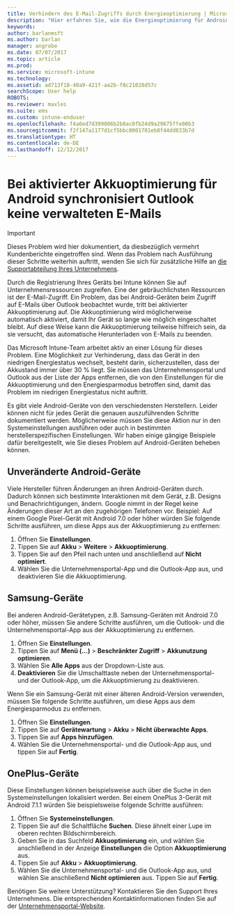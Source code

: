 ```yaml
---
title: Verhindern des E-Mail-Zugriffs durch Energieoptimierung | Microsoft-Dokumentation
description: "Hier erfahren Sie, wie die Energieoptimierung für Android ausgeschaltet wird, um sicherzustellen, dass Sie Ihre E-Mail erhalten."
keywords: 
author: barlanmsft
ms.author: barlan
manager: angrobe
ms.date: 07/07/2017
ms.topic: article
ms.prod: 
ms.service: microsoft-intune
ms.technology: 
ms.assetid: ad713f18-40a9-421f-aa2b-f8c21028d57c
searchScope: User help
ROBOTS: 
ms.reviewer: maxles
ms.suite: ems
ms.custom: intune-enduser
ms.openlocfilehash: f4a6ed7d399806b2b8ac8fb24d9a29675ffe00b3
ms.sourcegitcommit: f2f147a1177d1cf5bbc8001701eb8f44dd833b7d
ms.translationtype: HT
ms.contentlocale: de-DE
ms.lasthandoff: 12/12/2017
---
```

# <a name="outlook-wont-sync-managed-email-when-battery-optimization-for-android-is-turned-on"></a>Bei aktivierter Akkuoptimierung für Android synchronisiert Outlook keine verwalteten E-Mails

> [!IMPORTANT]
> Dieses Problem wird hier dokumentiert, da diesbezüglich vermehrt Kundenberichte eingetroffen sind. Wenn das Problem nach Ausführung dieser Schritte weiterhin auftritt, wenden Sie sich für zusätzliche Hilfe an [die Supportabteilung Ihres Unternehmens](https://portal.manage.microsoft.com#HelpDeskDialog).

Durch die Registrierung Ihres Geräts bei Intune können Sie auf Unternehmensressourcen zugreifen. Eine der gebräuchlichsten Ressourcen ist der E-Mail-Zugriff. Ein Problem, das bei Android-Geräten beim Zugriff auf E-Mails über Outlook beobachtet wurde, tritt bei aktivierter Akkuoptimierung auf. Die Akkuoptimierung wird möglicherweise automatisch aktiviert, damit Ihr Gerät so lange wie möglich eingeschaltet bleibt. Auf diese Weise kann die Akkuoptimierung teilweise hilfreich sein, da sie versucht, das automatische Herunterladen von E-Mails zu beenden.

Das Microsoft Intune-Team arbeitet aktiv an einer Lösung für dieses Problem. Eine Möglichkeit zur Verhinderung, dass das Gerät in den niedrigen Energiestatus wechselt, besteht darin, sicherzustellen, dass der Akkustand immer über 30 % liegt. Sie müssen das Unternehmensportal und Outlook aus der Liste der Apps entfernen, die von den Einstellungen für die Akkuoptimierung und den Energiesparmodus betroffen sind, damit das Problem im niedrigen Energiestatus nicht auftritt.

Es gibt viele Android-Geräte von den verschiedensten Herstellern. Leider können nicht für jedes Gerät die genauen auszuführenden Schritte dokumentiert werden. Möglicherweise müssen Sie diese Aktion nur in den Systemeinstellungen ausführen oder auch in bestimmten herstellerspezifischen Einstellungen. Wir haben einige gängige Beispiele dafür bereitgestellt, wie Sie dieses Problem auf Android-Geräten beheben können.

## <a name="unmodified-android-devices"></a>Unveränderte Android-Geräte

Viele Hersteller führen Änderungen an ihren Android-Geräten durch. Dadurch können sich bestimmte Interaktionen mit dem Gerät, z.B. Designs und Benachrichtigungen, ändern. Google nimmt in der Regel keine Änderungen dieser Art an den zugehörigen Telefonen vor. Beispiel: Auf einem Google Pixel-Gerät mit Android 7.0 oder höher würden Sie folgende Schritte ausführen, um diese Apps aus der Akkuoptimierung zu entfernen:

1. Öffnen Sie **Einstellungen**.
2. Tippen Sie auf **Akku** > **Weitere** > **Akkuoptimierung**.
3. Tippen Sie auf den Pfeil nach unten und anschließend auf **Nicht optimiert**.
4. Wählen Sie die Unternehmensportal-App und die Outlook-App aus, und deaktivieren Sie die Akkuoptimierung.

## <a name="samsung-devices"></a>Samsung-Geräte

Bei anderen Android-Gerätetypen, z.B. Samsung-Geräten mit Android 7.0 oder höher, müssen Sie andere Schritte ausführen, um die Outlook- und die Unternehmensportal-App aus der Akkuoptimierung zu entfernen.

1. Öffnen Sie **Einstellungen**.
2. Tippen Sie auf **Menü (...)** > **Beschränkter Zugriff** > **Akkunutzung optimieren**.
3. Wählen Sie **Alle Apps** aus der Dropdown-Liste aus.
4. **Deaktivieren** Sie die Umschalttaste neben der Unternehmensportal- und der Outlook-App, um die Akkuoptimierung zu deaktivieren.

Wenn Sie ein Samsung-Gerät mit einer älteren Android-Version verwenden, müssen Sie folgende Schritte ausführen, um diese Apps aus dem Energiesparmodus zu entfernen.

1. Öffnen Sie **Einstellungen**.
2. Tippen Sie auf **Gerätewartung** > **Akku** > **Nicht überwachte Apps**.
3. Tippen Sie auf **Apps hinzufügen**.
4. Wählen Sie die Unternehmensportal- und die Outlook-App aus, und tippen Sie auf **Fertig**.

## <a name="oneplus-devices"></a>OnePlus-Geräte

Diese Einstellungen können beispielsweise auch über die Suche in den Systemeinstellungen lokalisiert werden. Bei einem OnePlus 3-Gerät mit Android 7.1.1 würden Sie beispielsweise folgende Schritte ausführen: 

1. Öffnen Sie **Systemeinstellungen**. 
2. Tippen Sie auf die Schaltfläche **Suchen**. Diese ähnelt einer Lupe im oberen rechten Bildschirmbereich. 
3. Geben Sie in das Suchfeld **Akkuoptimierung** ein, und wählen Sie anschließend in der Anzeige **Einstellungen** die Option **Akkuoptimierung** aus. 
4. Tippen Sie auf **Akku** > **Akkuoptimierung**.
5. Wählen Sie die Unternehmensportal- und die Outlook-App aus, und wählen Sie anschließend **Nicht optimieren** aus. Tippen Sie auf **Fertig**.

<!--On a OnePlus 5 device with Android 7.1.1, you would follow these steps to remove these apps from battery optimization:
1. Open **Settings**.
2. Tap **Battery** > **Battery optimization**.
3. Select the Company Portal and Outlook apps, then select **Don’t optimize**. Tap **Done**.-->

Benötigen Sie weitere Unterstützung? Kontaktieren Sie den Support Ihres Unternehmens. Die entsprechenden Kontaktinformationen finden Sie auf der [Unternehmensportal-Website](https://portal.manage.microsoft.com#HelpDeskDialog).
